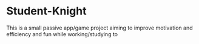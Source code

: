 # Student-Knight
This is a small passive app/game project aiming to improve motivation and efficiency and fun while working/studying to 
